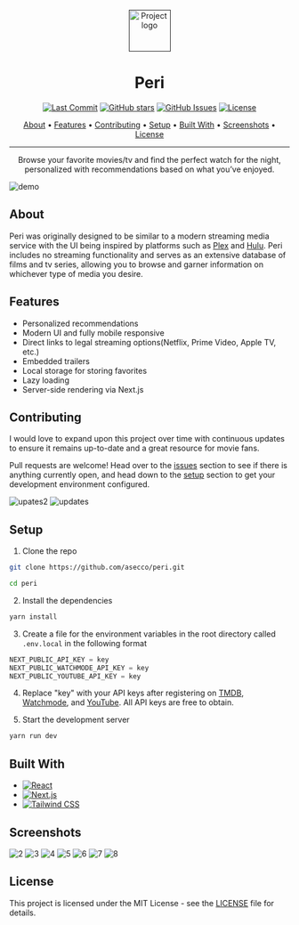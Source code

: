 <p align="center">
  <a href="" rel="noopener">
 <img width=75px height=75px src="https://user-images.githubusercontent.com/40510223/180670733-9357d0b7-771e-4802-92f7-1d824c215543.png" alt="Project logo"></a>
</p>

<h1 align="center">Peri</h1>

<div align="center">

  [![Last Commit](https://img.shields.io/github/last-commit/asecco/peri)](https://github.com/asecco/peri)
  [![GitHub stars](https://img.shields.io/github/stars/asecco/peri)](https://github.com/asecco/peri/stargazers)
  [![GitHub Issues](https://img.shields.io/github/issues/asecco/peri.svg)](https://github.com/asecco/peri/issues)
  [![License](https://img.shields.io/badge/license-MIT-blue.svg)](/LICENSE)

</div>

<p align="center">
  <a href="#about">About</a> •
  <a href="#features">Features</a> •
  <a href="#contributing">Contributing</a> •
  <a href="#setup">Setup</a> •
  <a href="#built-with">Built With</a> •
  <a href="#screenshots">Screenshots</a> •
  <a href="#license">License</a>
</p>

---

<p align="center"> Browse your favorite movies/tv and find the perfect watch for the night, personalized with recommendations based on what you’ve enjoyed.
  <br> 
</p>

![demo](https://github.com/asecco/peri/assets/40510223/bd177949-df1b-4ffb-85e8-0625cf52a8db)

## About
Peri was originally designed to be similar to a modern streaming media service with the UI being inspired by platforms such as [Plex](https://www.plex.tv) and [Hulu](https://www.hulu.com). Peri includes no streaming functionality and serves as an extensive database of films and tv series, allowing you to browse and garner information on whichever type of media you desire.

## Features
- Personalized recommendations
- Modern UI and fully mobile responsive
- Direct links to legal streaming options(Netflix, Prime Video, Apple TV, etc.)
- Embedded trailers
- Local storage for storing favorites
- Lazy loading
- Server-side rendering via Next.js

## Contributing
I would love to expand upon this project over time with continuous updates to ensure it remains up-to-date and a great resource for movie fans.

Pull requests are welcome! Head over to the [issues](https://github.com/asecco/Peri/issues) section to see if there is anything currently open, and head down to the [setup](#setup) section to get your development environment configured.

![upates2](https://user-images.githubusercontent.com/40510223/184010219-96e98fde-8f7e-4383-8fac-f25b2f914d0f.gif)
![updates](https://user-images.githubusercontent.com/40510223/184007866-240f831c-6d52-43b5-8414-b5c1f93f0aa0.gif)

## Setup
1. Clone the repo
```sh
git clone https://github.com/asecco/peri.git
```
```sh
cd peri
```

2. Install the dependencies
```sh
yarn install
```

3. Create a file for the environment variables in the root directory called `.env.local` in the following format
```js
NEXT_PUBLIC_API_KEY = key
NEXT_PUBLIC_WATCHMODE_API_KEY = key
NEXT_PUBLIC_YOUTUBE_API_KEY = key
```

4. Replace "key" with your API keys after registering on [TMDB](https://www.themoviedb.org/documentation/api), [Watchmode](https://api.watchmode.com), and [YouTube](https://developers.google.com/youtube/v3/getting-started). All API keys are free to obtain.

5. Start the development server
```sh
yarn run dev
```

## Built With
- [![React](https://img.shields.io/badge/React-20232A?style=for-the-badge&logo=react&logoColor=61DAFB)](https://reactjs.org)
- [![Next.js](https://img.shields.io/badge/next.js-000000?style=for-the-badge&logo=nextdotjs&logoColor=white)](https://nextjs.org)
- [![Tailwind CSS](https://img.shields.io/badge/tailwindcss-%2338B2AC.svg?style=for-the-badge&logo=tailwind-css&logoColor=white)](https://tailwindcss.com)

## Screenshots
![2](https://user-images.githubusercontent.com/40510223/183317859-df3c7836-9205-4c9f-9958-193198b2b748.png)
![3](https://user-images.githubusercontent.com/40510223/184006853-ee9cca16-1640-4af2-a6e6-1734f4de1cc5.png)
![4](https://user-images.githubusercontent.com/40510223/183317876-81a41ca4-ca5d-485d-b38c-7082de656660.png)
![5](https://user-images.githubusercontent.com/40510223/184006885-829e79eb-c51e-436d-b368-e3e85741e42e.png)
![6](https://user-images.githubusercontent.com/40510223/229385353-342014fc-fbce-4788-ba5e-f96d05a227cc.png)
![7](https://user-images.githubusercontent.com/40510223/183317881-c23ebeba-65e8-4a34-b3b8-ab3739f5d15c.png)
![8](https://user-images.githubusercontent.com/40510223/183317882-ecf9766e-fe4b-4a36-959f-a686177f69f2.png)

## License
This project is licensed under the MIT License - see the [LICENSE](LICENSE) file for details.
